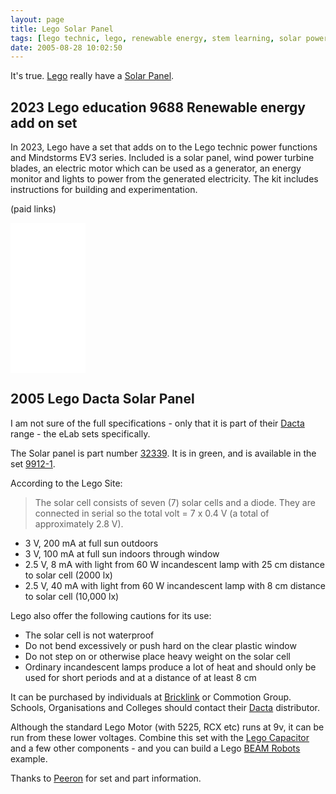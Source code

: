 ```yaml
---
layout: page
title: Lego Solar Panel
tags: [lego technic, lego, renewable energy, stem learning, solar power]
date: 2005-08-28 10:02:50
---
```

It's true. [Lego](/wiki/lego.html "The best known construction toy") really have a [Solar Panel](/wiki/solar_panel.html "Solar Panel").

## 2023 Lego education 9688 Renewable energy add on set

In 2023, Lego have a set that adds on to the Lego technic power functions and Mindstorms EV3 series. Included is a solar panel, wind power turbine blades, an electric motor which can be used as a generator, an energy monitor and lights to power from the generated electricity. The kit includes instructions for building and experimentation.

(paid links)

<iframe sandbox="allow-popups allow-scripts allow-modals allow-forms allow-same-origin" style="width:120px;height:240px;" marginwidth="0" marginheight="0" scrolling="no" frameborder="0" src="//ws-na.amazon-adsystem.com/widgets/q?ServiceVersion=20070822&OneJS=1&Operation=GetAdHtml&MarketPlace=US&source=ss&ref=as_ss_li_til&ad_type=product_link&tracking_id=orionrobots05-20&language=en_US&marketplace=amazon&region=US&placement=B004LIGZOW&asins=B004LIGZOW&linkId=b85acc5bdf7a9c8023ee7321934d642b&show_border=true&link_opens_in_new_window=true"></iframe>

## 2005 Lego Dacta Solar Panel

I am not sure of the full specifications - only that it is part of their [Dacta](/wiki/dacta.html "DACTA") range - the eLab sets specifically.

The Solar panel is part number [32339](http://www.peeron.com/inv/parts/32339). It is in green, and is available in the set [9912-1](http://www.peeron.com/inv/sets/9912-1).

According to the Lego Site:

> The solar cell consists of seven (7) solar cells and a diode. They are connected in serial so the total volt = 7 x 0.4 V (a total of approximately 2.8 V).

* 3 V, 200 mA at full sun outdoors
* 3 V, 100 mA at full sun indoors through window
* 2.5 V, 8 mA with light from 60 W incandescent lamp with 25 cm distance to solar cell (2000 lx)
* 2.5 V, 40 mA with light from 60 W incandescent lamp with 8 cm distance to solar cell (10,000 lx)

Lego also offer the following cautions for its use:

* The solar cell is not waterproof
* Do not bend excessively or push hard on the clear plastic window
* Do not step on or otherwise place heavy weight on the solar cell
* Ordinary incandescent lamps produce a lot of heat and should only be used for short periods and at a distance of at least 8 cm

It can be purchased by individuals at [Bricklink](/wiki/bricklink.html "Lego Trading Community") or Commotion Group. Schools, Organisations and Colleges should contact their [Dacta](/wiki/dacta.html "DACTA") distributor.

Although the standard Lego Motor (with 5225, RCX etc) runs at 9v, it can be run from these lower voltages.  Combine this set with the [Lego Capacitor](/wiki/lego_capacitor.html "Lego Capacitor") and a few other components - and you can build a Lego [BEAM Robots](/wiki/beam_robots.html "Biology, Electronics, Aesthetics and Mechanics") example.

Thanks to [Peeron](/wiki/peeron.html "Online database of Lego Sets and Parts") for set and part information.
